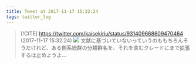 ```yaml
---
title: Tweet at 2017-11-17 15:32:24
tags: twitter_log
---
```


> [!CITE] https://twitter.com/kaisekiriu/status/931409668609470464 (2017-11-17 15:32:24)
> ![](https://twitter.com/kaisekiriu/status/931409668609470464)
> 文献に基づいていないっていうのももちろんそうだけれど、ある側系統群の分類群名を、それを含むクレードにまで拡張するは止めようよ…
